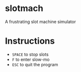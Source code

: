 slotmach
========
A frustrating slot machine simulator

Instructions
============
- `SPACE` to stop slots
- `F` to enter slow-mo
- `ESC` to quit the program
